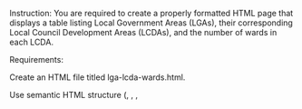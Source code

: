 Instruction:
You are required to create a properly formatted HTML page that displays a table listing Local Government Areas (LGAs), their corresponding Local Council Development Areas (LCDAs), and the number of wards in each LCDA.

Requirements:

Create an HTML file titled lga-lcda-wards.html.

Use semantic HTML structure (<!DOCTYPE html>, <html>, <head>, <title>, <body>).

Include a heading at the top of the page
Ensure the table:

LGA                Corresponding LCDA(s)
Agege              Agege, Orile-Agege
Ajeromi-Ifelodun   Ajeromi, Ifelodun
Alimosho           Agbado/Oke-Odo, Ayobo-Ipaja, Egbe-Idimu, Igando-Ikotun, Mosan-Okunola
Amuwo-Odofin       Amuwo-Odofin, Oriade
Apapa              Apapa, Apapa Iganmu
Badagry            Badagry, Badagry West, Olorunda
Epe                Epe, Eredo, Ikosi-Ejinrin
Eti-Osa            Eti-Osa East, Eti-Osa West, Iru/Victoria Island, Ikoyi-Obalende


Has a border.

Includes a <thead> and <tbody>.

Is properly indented and readable.

Style your table using inline CSS to add background color to the header and alternate row shading for better readability.
